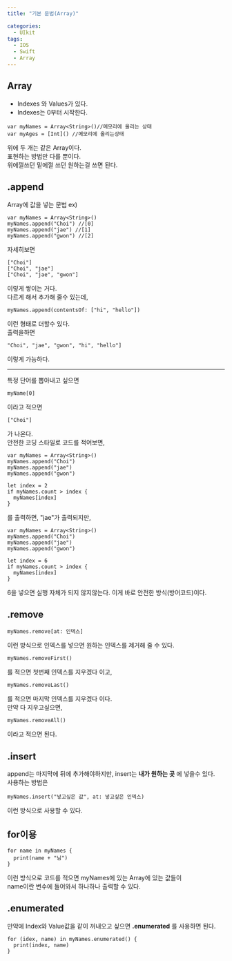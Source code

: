 ```yaml
---
title: "기본 문법(Array)"

categories:
  - UIkit
tags:
  - IOS
  - Swift
  - Array
---
```


## Array
- Indexes 와 Values가 있다.
- Indexes는 0부터 시작한다.

~~~
var myNames = Array<String>()//메모리에 올리는 상태
var myAges = [Int]() //메모리에 올리는상태
~~~
위에 두 개는 같은 Array이다.  
표현하는 방법만 다를 뿐이다.  
위에껄쓰던 밑에껄 쓰던 원하는걸 쓰면 된다.  

## .append
Array에 값을 넣는 문법
ex)
~~~
var myNames = Array<String>()
myNames.append("Choi") //[0]
myNames.append("jae") //[1]
myNames.append("gwon") //[2]
~~~
자세히보면
~~~
["Choi"]
["Choi", "jae"]
["Choi", "jae", "gwon"]
~~~
이렇게 쌓이는 거다.  
다르게 해서 추가해 줄수 있는데, 
~~~
myNames.append(contentsOf: ["hi", "hello"])
~~~
이런 형태로 더할수 있다.  
출력을하면
~~~
"Choi", "jae", "gwon", "hi", "hello"]
~~~
이렇게 가능하다.  

---  

특정 단어를 뽑아내고 싶으면
~~~
myName[0]
~~~
이라고 적으면
~~~
["Choi"]
~~~
가 나온다.  
안전한 코딩 스타일로 코드를 적어보면,  
~~~
var myNames = Array<String>()
myNames.append("Choi")
myNames.append("jae")
myNames.append("gwon")

let index = 2
if myNames.count > index {
  myNames[index]
}
~~~
를 출력하면, "jae"가 출력되지만,  
~~~
var myNames = Array<String>()
myNames.append("Choi")
myNames.append("jae")
myNames.append("gwon")

let index = 6
if myNames.count > index {
  myNames[index]
}
~~~
6을 넣으면 실행 자체가 되지 않지않는다. 이게 바로 안전한 방식(방어코드)이다.  

## .remove
~~~
myNames.remove[at: 인덱스]
~~~  
이런 방식으로 인덱스를 넣으면 원하는 인덱스를 제거해 줄 수 있다.  
~~~
myNames.removeFirst()
~~~
를 적으면 첫번째 인덱스를 지우겠다 이고,
~~~
myNames.removeLast()
~~~
를 적으면 마지막 인덱스를 지우겠다 이다.  
만약 다 지우고싶으면, 
~~~
myNames.removeAll()
~~~
이라고 적으면 된다.

## .insert
append는 마지막에 뒤에 추가해야하지만, insert는 __내가 원하는 곳__ 에 넣을수 있다.  
사용하는 방법은
~~~
myNames.insert("넣고싶은 값", at: 넣고싶은 인덱스)
~~~
이런 방식으로 사용할 수 있다.

## for이용
~~~
for name in myNames {
  print(name + "님")
}
~~~
이런 방식으로 코드를 적으면 myNames에 있는 Array에 있는 값들이  
name이란 변수에 들어와서 하나하나 출력할 수 있다.

## .enumerated
만약에 Index와 Value값을 같이 꺼내오고 싶으면 __.enumerated__ 를 사용하면 된다.
~~~
for (idex, name) in myNames.enumerated() {
  print(index, name)
}
~~~